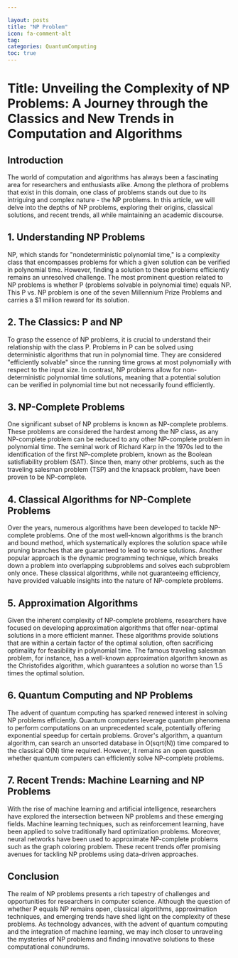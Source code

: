 ```yaml
---

layout: posts
title: "NP Problem"
icon: fa-comment-alt
tag:      
categories: QuantumComputing
toc: true
---
```




# Title: Unveiling the Complexity of NP Problems: A Journey through the Classics and New Trends in Computation and Algorithms

## Introduction
The world of computation and algorithms has always been a fascinating area for researchers and enthusiasts alike. Among the plethora of problems that exist in this domain, one class of problems stands out due to its intriguing and complex nature - the NP problems. In this article, we will delve into the depths of NP problems, exploring their origins, classical solutions, and recent trends, all while maintaining an academic discourse.

## 1. Understanding NP Problems
NP, which stands for "nondeterministic polynomial time," is a complexity class that encompasses problems for which a given solution can be verified in polynomial time. However, finding a solution to these problems efficiently remains an unresolved challenge. The most prominent question related to NP problems is whether P (problems solvable in polynomial time) equals NP. This P vs. NP problem is one of the seven Millennium Prize Problems and carries a $1 million reward for its solution.

## 2. The Classics: P and NP
To grasp the essence of NP problems, it is crucial to understand their relationship with the class P. Problems in P can be solved using deterministic algorithms that run in polynomial time. They are considered "efficiently solvable" since the running time grows at most polynomially with respect to the input size. In contrast, NP problems allow for non-deterministic polynomial time solutions, meaning that a potential solution can be verified in polynomial time but not necessarily found efficiently.

## 3. NP-Complete Problems
One significant subset of NP problems is known as NP-complete problems. These problems are considered the hardest among the NP class, as any NP-complete problem can be reduced to any other NP-complete problem in polynomial time. The seminal work of Richard Karp in the 1970s led to the identification of the first NP-complete problem, known as the Boolean satisfiability problem (SAT). Since then, many other problems, such as the traveling salesman problem (TSP) and the knapsack problem, have been proven to be NP-complete.

## 4. Classical Algorithms for NP-Complete Problems
Over the years, numerous algorithms have been developed to tackle NP-complete problems. One of the most well-known algorithms is the branch and bound method, which systematically explores the solution space while pruning branches that are guaranteed to lead to worse solutions. Another popular approach is the dynamic programming technique, which breaks down a problem into overlapping subproblems and solves each subproblem only once. These classical algorithms, while not guaranteeing efficiency, have provided valuable insights into the nature of NP-complete problems.

## 5. Approximation Algorithms
Given the inherent complexity of NP-complete problems, researchers have focused on developing approximation algorithms that offer near-optimal solutions in a more efficient manner. These algorithms provide solutions that are within a certain factor of the optimal solution, often sacrificing optimality for feasibility in polynomial time. The famous traveling salesman problem, for instance, has a well-known approximation algorithm known as the Christofides algorithm, which guarantees a solution no worse than 1.5 times the optimal solution.

## 6. Quantum Computing and NP Problems
The advent of quantum computing has sparked renewed interest in solving NP problems efficiently. Quantum computers leverage quantum phenomena to perform computations on an unprecedented scale, potentially offering exponential speedup for certain problems. Grover's algorithm, a quantum algorithm, can search an unsorted database in O(sqrt(N)) time compared to the classical O(N) time required. However, it remains an open question whether quantum computers can efficiently solve NP-complete problems.

## 7. Recent Trends: Machine Learning and NP Problems
With the rise of machine learning and artificial intelligence, researchers have explored the intersection between NP problems and these emerging fields. Machine learning techniques, such as reinforcement learning, have been applied to solve traditionally hard optimization problems. Moreover, neural networks have been used to approximate NP-complete problems such as the graph coloring problem. These recent trends offer promising avenues for tackling NP problems using data-driven approaches.

## Conclusion
The realm of NP problems presents a rich tapestry of challenges and opportunities for researchers in computer science. Although the question of whether P equals NP remains open, classical algorithms, approximation techniques, and emerging trends have shed light on the complexity of these problems. As technology advances, with the advent of quantum computing and the integration of machine learning, we may inch closer to unraveling the mysteries of NP problems and finding innovative solutions to these computational conundrums.